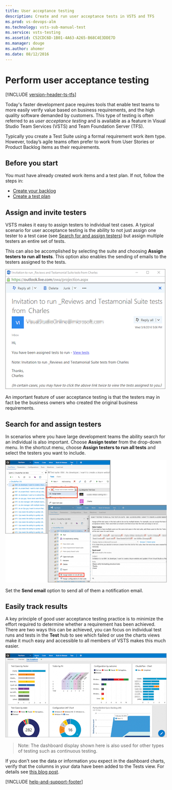 ```yaml
---
title: User acceptance testing
description: Create and run user acceptance tests in VSTS and TFS
ms.prod: vs-devops-alm
ms.technology: vsts-sub-manual-test
ms.service: vsts-testing
ms.assetid: C52CDC6D-1B01-4A63-A265-B68C4E3DDE7D
ms.manager: douge
ms.author: ahomer
ms.date: 08/12/2016
---
```


# Perform user acceptance testing

[!INCLUDE [version-header-ts-tfs](../_shared/version-header-ts-tfs.md)] 

Today's faster development pace requires tools that 
enable test teams to more easily verify value based
on business requirements, and the high quality 
software demanded by customers.
This type of testing is often referred to as 
_user acceptance testing_ and is available as a 
feature in Visual Studio Team Services (VSTS) and Team 
Foundation Server (TFS).

Typically you create a Test Suite using a formal 
requirement work item type. However, today’s 
agile teams often prefer to work from User Stories 
or Product Backlog items as their requirements.

## Before you start

You must have already created work items and 
a test plan. If not, follow the steps in:

* [Create your backlog](../../work/backlogs/create-your-backlog.md)
* [Create a test plan](create-a-test-plan.md)

## Assign and invite testers

VSTS makes it easy to assign
testers to individual test cases.  A typical 
scenario for user acceptance testing is the ability
to not just assign one tester to a test case (see 
[Search for and assign testers](#search-assign)) but assign 
multiple testers an entire set of tests. 

This can also be accomplished by selecting the 
suite and choosing **Assign testers to run all 
tests**. This option also enables the sending of
emails to the testers assigned to the tests.

![User acceptance testing email notification](_img/user-acceptance-testing/uat10.png)

An important feature of user acceptance testing 
is that the testers may in fact be the business 
owners who created the original business 
requirements.

<a name="search-assign"></a>
## Search for and assign testers

In scenarios where you have large development teams
the ability search for an individual is also 
important. Choose **Assign tester** from the drop-down
menu. In the shortcut menu, choose **Assign testers
to run all tests** and select the testers you want to
include. 

![Searching for and assigning testers](_img/user-acceptance-testing/uat5.png)

Set the **Send email** option to send all
of them a notification email.

## Easily track results

A key principle of good user acceptance testing practice is to minimize the effort required to determine whether a requirement has been achieved. 
There are two ways this can be achieved, you can focus on individual test runs and tests in the **Test** hub to see which failed or use the charts views make it much easy and accessible to all members of VSTS makes this much easier.   

![Exploring test results in the Test hub](_img/user-acceptance-testing/uat8.png)

> Note: The dashboard display shown here is also used
for other types of testing such as continuous testing.

If you don't see the data or information you expect in
the dashboard charts, verify that the columns in your
data have been added to the Tests view.
For details see [this blog post](https://blogs.msdn.microsoft.com/visualstudioalm/2016/03/10/visual-studio-team-services-manual-testing-tips-charts-iterations-and-runs/).

[!INCLUDE [help-and-support-footer](../_shared/help-and-support-footer.md)] 
